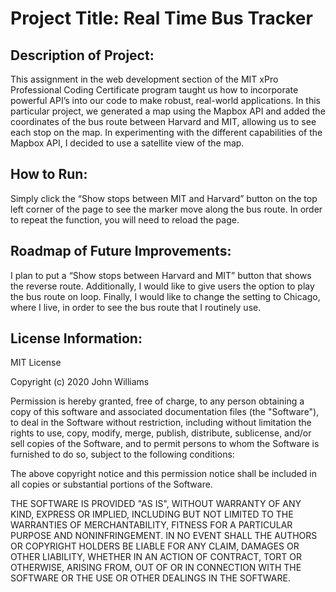 # Project Title: Real Time Bus Tracker

## Description of Project: 
This assignment in the web development section of the MIT xPro Professional Coding Certificate program taught us how to incorporate powerful API’s into our code to make robust, real-world applications. In this particular project, we generated a map using the Mapbox API and added the coordinates of the bus route between Harvard and MIT, allowing us to see each stop on the map. In experimenting with the different capabilities of the Mapbox API, I decided to use a satellite view of the map.

## How to Run: 
Simply click the “Show stops between MIT and Harvard” button on the top left corner of the page to see the marker move along the bus route. In order to repeat the function, you will need to reload the page.

## Roadmap of Future Improvements: 
I plan to put a “Show stops between Harvard and MIT” button that shows the reverse route. Additionally, I would like to give users the option to play the bus route on loop. Finally, I would like to change the setting to Chicago, where I live, in order to see the bus route that I routinely use.

## License Information: 

MIT License

Copyright (c) 2020 John Williams

Permission is hereby granted, free of charge, to any person obtaining a copy
of this software and associated documentation files (the "Software"), to deal
in the Software without restriction, including without limitation the rights
to use, copy, modify, merge, publish, distribute, sublicense, and/or sell
copies of the Software, and to permit persons to whom the Software is
furnished to do so, subject to the following conditions:

The above copyright notice and this permission notice shall be included in all
copies or substantial portions of the Software.

THE SOFTWARE IS PROVIDED "AS IS", WITHOUT WARRANTY OF ANY KIND, EXPRESS OR IMPLIED, INCLUDING BUT NOT LIMITED TO THE WARRANTIES OF MERCHANTABILITY, FITNESS FOR A PARTICULAR PURPOSE AND NONINFRINGEMENT. IN NO EVENT SHALL THE AUTHORS OR COPYRIGHT HOLDERS BE LIABLE FOR ANY CLAIM, DAMAGES OR OTHER LIABILITY, WHETHER IN AN ACTION OF CONTRACT, TORT OR OTHERWISE, ARISING FROM, OUT OF OR IN CONNECTION WITH THE SOFTWARE OR THE USE OR OTHER DEALINGS IN THE SOFTWARE.
